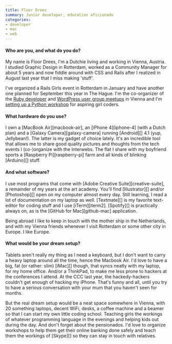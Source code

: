 ```yaml
---
title: Floor Drees
summary: Junior developer, education aficionado
categories:
- developer
- mac
- web
---
```


#### Who are you, and what do you do?

My name is Floor Drees, I'm a Dutchie living and working in Vienna, Austria. I studied Graphic Design in Rotterdam, worked as a Community Manager for about 5 years and now fiddle around with CSS and Rails after I realized in August last year that I miss making 'stuff'. 

I've organized a Rails Girls event in Rotterdam in January and have another one planned for September this year in The Hague. I'm the co-organizer of the [Ruby developer](http://www.meetup.com/vienna-rb/ "The Meetup page for the Viennese Ruby developers user group.") and [WordPress user group meetups](http://www.meetup.com/Vienna-WordPress-Meetup/ "The Meetup page for the Viennese WordPress user group.") in Vienna and I'm [setting up a Python workshop](http://www.meetup.com/PyLadies-Vienna/ "The Meetup page for PyLadies in Vienna.") for aspiring girl coders.

#### What hardware do you use?

I own a [MacBook Air][macbook-air], an [iPhone 4][iphone-4] (with a Dutch plan) and a [Galaxy Camera][galaxy-camera] running [Android][] 4.1 (yup, Jellybean!). The latter is my gadget of choice lately. It's an incredible tool that allows me to share good quality pictures and thoughts from the tech events I (co-)organize with the Interwebs. The flat I share with my boyfriend sports a [Raspberry Pi][raspberry-pi] farm and all kinds of blinking [Arduino][] stuff. 

#### And what software?

I use most programs that come with [Adobe Creative Suite][creative-suite], a remainder of my years at the art academy. You'll find [Illustrator][] and/or [Photoshop][] open on my computer almost every day. Still learning, I read a lot of documentation on my laptop as well. [Textmate][] is my favorite text-editor for coding stuff and I use [iTerm][iterm2]. [Spotify][] is practically always on, as is the [GitHub for Mac][github-mac] application.

Being abroad I like to keep in touch with the mother ship in the Netherlands, and with my Vienna friends whenever I visit Rotterdam or some other city in Europe. I like Europe. 

#### What would be your dream setup?

Tablets aren't really my thing as I need a keyboard, but I don't want to carry a heavy laptop around all the time, hence the Macbook Air. I'd love to have a big, fat (or rather: slim) [iMac][] though, that syncs neatly with my laptop, for my home office. And/or a ThinkPad, to make me less prone to hackers at the conferences I attend. At the CCC last year, the hackedy-hackers couldn't get enough of hacking my iPhone. That's funny and all, until you try to have a serious conversation with your mum that you haven't seen for months.

But the real dream setup would be a neat space somewhere in Vienna, with 20 something laptops, decent WiFi, desks, a coffee machine and a beamer so that I can start my own little coding school. Teaching girls the workings of whatever programming language in the evenings and helping kids out during the day. And don't forget about the pensionados. I'd love to organize workshops to help them get their online banking done safely and teach them the workings of [Skype][] so they can stay in touch with relatives.